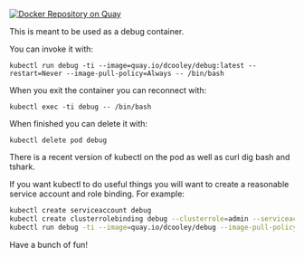 [![Docker Repository on Quay](https://quay.io/repository/dcooley/debug/status "Docker Repository on Quay")](https://quay.io/repository/dcooley/debug)

This is meant to be used as a debug container.

You can invoke it with:

`kubectl run debug -ti --image=quay.io/dcooley/debug:latest --restart=Never --image-pull-policy=Always -- /bin/bash`

When you exit the container you can reconnect with:

`kubectl exec -ti debug -- /bin/bash`

When finished you can delete it with:

`kubectl delete pod debug`

There is a recent version of kubectl on the pod as well as curl dig bash and tshark.

If you want kubectl to do useful things you will want to create a reasonable service account and role binding. 
For example:

``` bash
kubectl create serviceaccount debug
kubectl create clusterrolebinding debug --clusterrole=admin --serviceaccount=default:debug
kubectl run debug -ti --image=quay.io/dcooley/debug --image-pull-policy=Always --overrides='{ "spec": { "serviceAccountName": "debug" } }'   --restart=Never -- /bin/bash
```



Have a bunch of fun!
